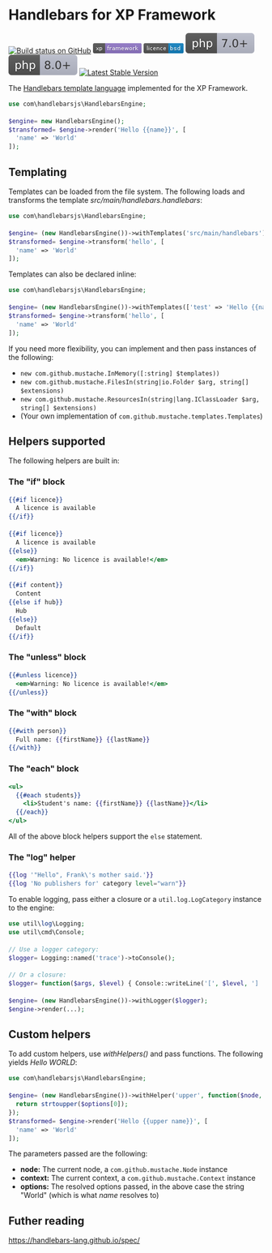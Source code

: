 Handlebars for XP Framework
============================

[![Build status on GitHub](https://github.com/xp-forge/handlebars/workflows/Tests/badge.svg)](https://github.com/xp-forge/handlebars/actions)
[![XP Framework Module](https://raw.githubusercontent.com/xp-framework/web/master/static/xp-framework-badge.png)](https://github.com/xp-framework/core)
[![BSD Licence](https://raw.githubusercontent.com/xp-framework/web/master/static/licence-bsd.png)](https://github.com/xp-framework/core/blob/master/LICENCE.md)
[![Requires PHP 7.0+](https://raw.githubusercontent.com/xp-framework/web/master/static/php-7_0plus.svg)](http://php.net/)
[![Supports PHP 8.0+](https://raw.githubusercontent.com/xp-framework/web/master/static/php-8_0plus.svg)](http://php.net/)
[![Latest Stable Version](https://poser.pugx.org/xp-forge/handlebars/version.svg)](https://packagist.org/packages/xp-forge/handlebars)

The [Handlebars template language](http://handlebarsjs.com/) implemented for the XP Framework.

```php
use com\handlebarsjs\HandlebarsEngine;

$engine= new HandlebarsEngine();
$transformed= $engine->render('Hello {{name}}', [
  'name' => 'World'
]);
```

Templating
----------
Templates can be loaded from the file system. The following loads and transforms the template *src/main/handlebars.handlebars*:

```php
use com\handlebarsjs\HandlebarsEngine;

$engine= (new HandlebarsEngine())->withTemplates('src/main/handlebars');
$transformed= $engine->transform('hello', [
  'name' => 'World'
]);
```

Templates can also be declared inline:

```php
use com\handlebarsjs\HandlebarsEngine;

$engine= (new HandlebarsEngine())->withTemplates(['test' => 'Hello {{name}}']);
$transformed= $engine->transform('hello', [
  'name' => 'World'
]);
```

If you need more flexibility, you can implement and then pass instances of the following:

* `new com.github.mustache.InMemory([:string] $templates))`
* `new com.github.mustache.FilesIn(string|io.Folder $arg, string[] $extensions)`
* `new com.github.mustache.ResourcesIn(string|lang.IClassLoader $arg, string[] $extensions)`
* (Your own implementation of `com.github.mustache.templates.Templates`)

Helpers supported
-----------------
The following helpers are built in:

### The "if" block
```handlebars
{{#if licence}}
  A licence is available
{{/if}}

{{#if licence}}
  A licence is available
{{else}}
  <em>Warning: No licence is available!</em>
{{/if}}

{{#if content}}
  Content
{{else if hub}}
  Hub
{{else}}
  Default
{{/if}}

```

### The "unless" block
```handlebars
{{#unless licence}}
  <em>Warning: No licence is available!</em>
{{/unless}}
```

### The "with" block
```handlebars
{{#with person}}
  Full name: {{firstName}} {{lastName}}
{{/with}}
```

### The "each" block
```handlebars
<ul>
  {{#each students}}
    <li>Student's name: {{firstName}} {{lastName}}</li>
  {{/each}}
</ul>
```

All of the above block helpers support the `else` statement.

### The "log" helper
```handlebars
{{log '"Hello", Frank\'s mother said.'}}
{{log 'No publishers for' category level="warn"}}
```

To enable logging, pass either a closure or a `util.log.LogCategory` instance to the engine:

```php
use util\log\Logging;
use util\cmd\Console;

// Use a logger category:
$logger= Logging::named('trace')->toConsole();

// Or a closure:
$logger= function($args, $level) { Console::writeLine('[', $level, '] ', ...$args); };

$engine= (new HandlebarsEngine())->withLogger($logger);
$engine->render(...);
```

Custom helpers
--------------
To add custom helpers, use *withHelpers()* and pass functions. The following yields *Hello WORLD*:

```php
use com\handlebarsjs\HandlebarsEngine;

$engine= (new HandlebarsEngine())->withHelper('upper', function($node, $context, $options) {
  return strtoupper($options[0]);
});
$transformed= $engine->render('Hello {{upper name}}', [
  'name' => 'World'
]);
```

The parameters passed are the following:

* **node:** The current node, a `com.github.mustache.Node` instance
* **context:** The current context, a `com.github.mustache.Context` instance
* **options:** The resolved options passed, in the above case the string "World" (which is what *name* resolves to)

Futher reading
--------------
https://handlebars-lang.github.io/spec/